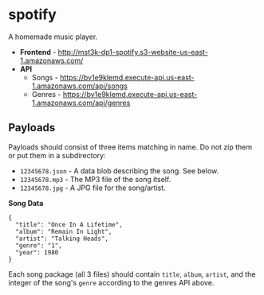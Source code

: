 # spotify
A homemade music player.

- **Frontend** - http://mst3k-dp1-spotify.s3-website-us-east-1.amazonaws.com/
- **API** 
  - Songs - https://bv1e9klemd.execute-api.us-east-1.amazonaws.com/api/songs
  - Genres - https://bv1e9klemd.execute-api.us-east-1.amazonaws.com/api/genres 

## Payloads

Payloads should consist of three items matching in name. Do not zip them or put them in a subdirectory:

- `12345678.json` - A data blob describing the song. See below.
- `12345678.mp3` - The MP3 file of the song itself.
- `12345678.jpg` - A JPG file for the song/artist.

**Song Data**

```
{
  "title": "Once In A Lifetime",
  "album": "Remain In Light",
  "artist": "Talking Heads",
  "genre": "1",
  "year": 1980
}
```
Each song package (all 3 files) should contain `title`, `album`, `artist`, and the integer of the song's `genre` according to the genres API above.
